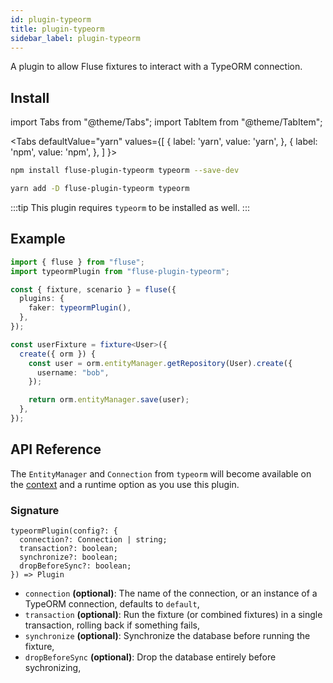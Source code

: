 ```yaml
---
id: plugin-typeorm
title: plugin-typeorm
sidebar_label: plugin-typeorm
---
```


A plugin to allow Fluse fixtures to interact with a TypeORM connection.

## Install

import Tabs from "@theme/Tabs";
import TabItem from "@theme/TabItem";

<Tabs
defaultValue="yarn"
values={[
{ label: 'yarn', value: 'yarn', },
{ label: 'npm', value: 'npm', },
]
}>

<TabItem value="npm">

```bash
npm install fluse-plugin-typeorm typeorm --save-dev
```

</TabItem>
<TabItem value="yarn">

```bash
yarn add -D fluse-plugin-typeorm typeorm
```

</TabItem>

</Tabs>

:::tip
This plugin requires `typeorm` to be installed as well.
:::

## Example

```typescript
import { fluse } from "fluse";
import typeormPlugin from "fluse-plugin-typeorm";

const { fixture, scenario } = fluse({
  plugins: {
    faker: typeormPlugin(),
  },
});

const userFixture = fixture<User>({
  create({ orm }) {
    const user = orm.entityManager.getRepository(User).create({
      username: "bob",
    });

    return orm.entityManager.save(user);
  },
});
```

## API Reference

The `EntityManager` and `Connection` from `typeorm` will become available on the [context](./plugins-introduction.md) and a runtime option as you use this plugin.

### Signature

```
typeormPlugin(config?: {
  connection?: Connection | string;
  transaction?: boolean;
  synchronize?: boolean;
  dropBeforeSync?: boolean;
}) => Plugin
```

- `connection` **(optional)**: The name of the connection, or an instance of a TypeORM connection, defaults to `default`,
- `transaction` **(optional)**: Run the fixture (or combined fixtures) in a single transaction, rolling back if something fails,
- `synchronize` **(optional)**: Synchronize the database before running the fixture,
- `dropBeforeSync` **(optional)**: Drop the database entirely before sychronizing,
